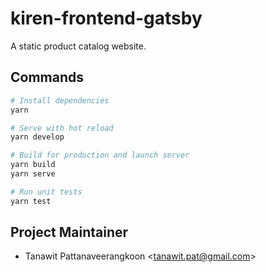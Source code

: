# kiren-frontend-gatsby

A static product catalog website.

## Commands

```bash
# Install dependencies
yarn

# Serve with hot reload
yarn develop

# Build for production and launch server
yarn build
yarn serve

# Run unit tests
yarn test
```

## Project Maintainer

- Tanawit Pattanaveerangkoon <<tanawit.pat@gmail.com>>
